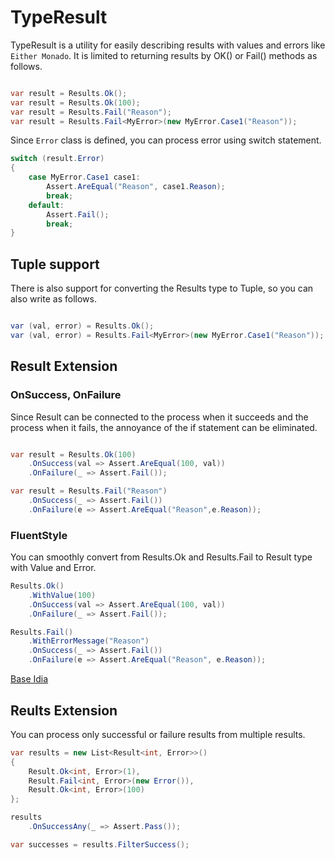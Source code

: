 # TypeResult

TypeResult is a utility for easily describing results with values ​​and errors like `Either Monado`.
It is limited to returning results by OK() or Fail() methods as follows.

```cs

var result = Results.Ok();
var result = Results.Ok(100);
var result = Results.Fail("Reason");
var result = Results.Fail<MyError>(new MyError.Case1("Reason"));

```

Since `Error` class is defined, you can process error using switch statement.

```cs
switch (result.Error)
{
    case MyError.Case1 case1:
        Assert.AreEqual("Reason", case1.Reason);
        break;
    default:
        Assert.Fail();
        break;
}
```

## Tuple support

There is also support for converting the Results type to Tuple, so you can also write as follows.

```cs

var (val, error) = Results.Ok();
var (val, error) = Results.Fail<MyError>(new MyError.Case1("Reason"));

```

## Result Extension

### OnSuccess, OnFailure

Since Result can be connected to the process when it succeeds and the process when it fails, the annoyance of the if statement can be eliminated.

```cs

var result = Results.Ok(100)
    .OnSuccess(val => Assert.AreEqual(100, val))
    .OnFailure(_ => Assert.Fail());

var result = Results.Fail("Reason")
    .OnSuccess(_ => Assert.Fail())
    .OnFailure(e => Assert.AreEqual("Reason",e.Reason));

```

### FluentStyle

You can smoothly convert from Results.Ok and Results.Fail to Result type with Value and Error.

```cs
Results.Ok()
    .WithValue(100)
    .OnSuccess(val => Assert.AreEqual(100, val))
    .OnFailure(_ => Assert.Fail());

Results.Fail()
    .WithErrorMessage("Reason")
    .OnSuccess(_ => Assert.Fail())
    .OnFailure(e => Assert.AreEqual("Reason", e.Reason));
```

[Base Idia](https://medium.com/@michael_altmann/error-handling-returning-results-2b88b5ea11e9)

## Reults Extension

You can process only successful or failure results from multiple results.

```cs
var results = new List<Result<int, Error>>()
{
    Result.Ok<int, Error>(1),
    Result.Fail<int, Error>(new Error()),
    Result.Ok<int, Error>(100)
};

results
    .OnSuccessAny(_ => Assert.Pass());

var successes = results.FilterSuccess();

```
